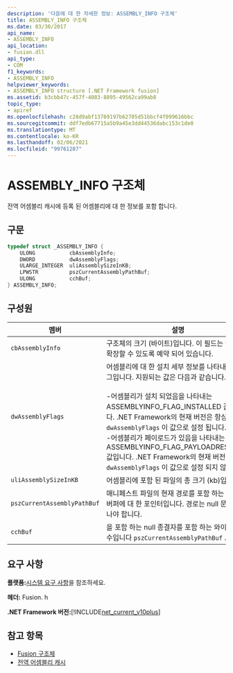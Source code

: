```yaml
---
description: '다음에 대 한 자세한 정보: ASSEMBLY_INFO 구조체'
title: ASSEMBLY_INFO 구조체
ms.date: 03/30/2017
api_name:
- ASSEMBLY_INFO
api_location:
- fusion.dll
api_type:
- COM
f1_keywords:
- ASSEMBLY_INFO
helpviewer_keywords:
- ASSEMBLY_INFO structure [.NET Framework fusion]
ms.assetid: b3cbb47c-457f-4083-8895-49562ca99ab8
topic_type:
- apiref
ms.openlocfilehash: c28d9abf13769197b62705d51bbcf4f099616bbc
ms.sourcegitcommit: ddf7edb67715a5b9a45e3dd44536dabc153c1de0
ms.translationtype: MT
ms.contentlocale: ko-KR
ms.lasthandoff: 02/06/2021
ms.locfileid: "99761287"
---
```

# <a name="assembly_info-structure"></a>ASSEMBLY_INFO 구조체

전역 어셈블리 캐시에 등록 된 어셈블리에 대 한 정보를 포함 합니다.  
  
## <a name="syntax"></a>구문  
  
```cpp  
typedef struct _ASSEMBLY_INFO {  
    ULONG           cbAssemblyInfo;  
    DWORD           dwAssemblyFlags;  
    ULARGE_INTEGER  uliAssemblySizeInKB;  
    LPWSTR          pszCurrentAssemblyPathBuf;  
    ULONG           cchBuf;  
} ASSEMBLY_INFO;  
```  
  
## <a name="members"></a>구성원  
  
|멤버|설명|  
|------------|-----------------|  
|`cbAssemblyInfo`|구조체의 크기 (바이트)입니다. 이 필드는 나중에 확장할 수 있도록 예약 되어 있습니다.|  
|`dwAssemblyFlags`|어셈블리에 대 한 설치 세부 정보를 나타내는 플래그입니다. 지원되는 값은 다음과 같습니다.<br /><br /> -어셈블리가 설치 되었음을 나타내는 ASSEMBLYINFO_FLAG_INSTALLED 값입니다. .NET Framework의 현재 버전은 항상 `dwAssemblyFlags` 이 값으로 설정 됩니다.<br />-어셈블리가 페이로드가 있음을 나타내는 ASSEMBLYINFO_FLAG_PAYLOADRESIDENT 값입니다. .NET Framework의 현재 버전은 `dwAssemblyFlags` 이 값으로 설정 되지 않습니다.|  
|`uliAssemblySizeInKB`|어셈블리에 포함 된 파일의 총 크기 (kb)입니다.|  
|`pszCurrentAssemblyPathBuf`|매니페스트 파일의 현재 경로를 포함 하는 문자열 버퍼에 대 한 포인터입니다. 경로는 null 문자로 끝나야 합니다.|  
|`cchBuf`|을 포함 하는 null 종결자를 포함 하는 와이드 문자 수입니다 `pszCurrentAssemblyPathBuf` .|  
  
## <a name="requirements"></a>요구 사항  

 **플랫폼:**[시스템 요구 사항](../../get-started/system-requirements.md)을 참조하세요.  
  
 **헤더:** Fusion. h  
  
 **.NET Framework 버전:**[!INCLUDE[net_current_v10plus](../../../../includes/net-current-v10plus-md.md)]  
  
## <a name="see-also"></a>참고 항목

- [Fusion 구조체](fusion-structures.md)
- [전역 어셈블리 캐시](../../app-domains/gac.md)

